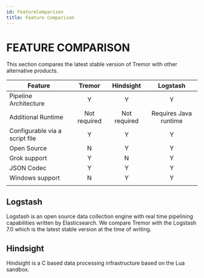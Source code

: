 ```yaml
---
id: FeatureComparison
title: Feature Comparison
---
```


# FEATURE COMPARISON

This section compares the latest stable version of Tremor with other alternative products.

| Feature                        |    Tremor    |  Hindsight   |       Logstash        |
| ------------------------------ | :----------: | :----------: | :-------------------: |
| Pipeline Architecture          |      Y       |      Y       |           Y           |
| Additional Runtime             | Not required | Not required | Requires Java runtime |
| Configurable via a script file |      Y       |      Y       |           Y           |
| Open Source                    |      N       |      Y       |           Y           |
| Grok support                   |      Y       |      N       |           Y           |
| JSON Codec                     |      Y       |      Y       |           Y           |
| Windows support                |      N       |      Y       |           Y           |
|                                |              |              |                       |

## Logstash

Logstash is an open source data collection engine with real time pipelining capabilities written by Elasticsearch.  We compare Tremor with the Logstash 7.0 which is the latest stable version at the time of writing.

## Hindsight

Hindsight is a C based data processing infrastructure based on the Lua sandbox.
